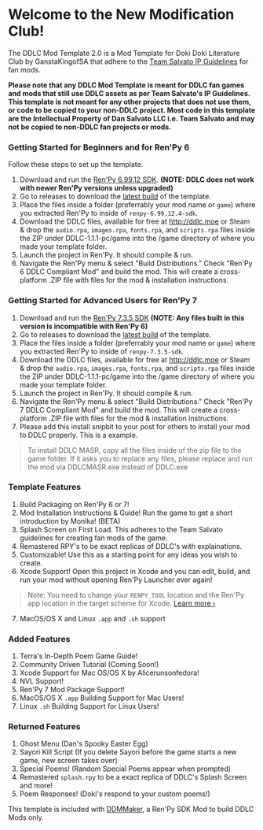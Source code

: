 # Welcome to the New Modification Club!

The DDLC Mod Template 2.0 is a Mod Template for Doki Doki Literature Club by GanstaKingofSA that adhere to the [Team Salvato IP Guidelines](http://teamsalvato.com/ip-guidelines/) for fan mods.

**Please note that any DDLC Mod Template is meant for DDLC fan games and mods that still use DDLC assets as per Team Salvato's IP Guidelines. 
This template is not meant for any other projects that does not use them, or code to be copied to your non-DDLC project. 
Most code in this template are the Intellectual Property of Dan Salvato LLC i.e. Team Salvato and may not be copied to non-DDLC fan projects or mods.**

### Getting Started for Beginners and for Ren'Py 6
Follow these steps to set up the template.

1. Download and run the [Ren'Py 6.99.12 SDK](https://www.renpy.org/release/6.99.12). **(NOTE: DDLC does not work with newer Ren'Py versions unless upgraded)**
2. Go to releases to download the [latest build](https://github.com/GanstaKingofSA/DDLCModTemplate2.0/releases) of the template.
3. Place the files inside a folder (preferrably your mod name or `game`) where you extracted Ren'Py to inside of `renpy-6.99.12.4-sdk`.
4. Download the DDLC files, available for free at http://ddlc.moe or Steam & drop the `audio.rpa`, `images.rpa`, `fonts.rpa`, and `scripts.rpa` files inside the ZIP under DDLC-1.1.1-pc/game into the /game directory of where you made your template folder.
5. Launch the project in Ren'Py. It should compile & run.
6. Navigate the Ren'Py menu & select "Build Distributions." Check "Ren'Py 6 DDLC Compliant Mod" and build the mod. This will create a cross-platform .ZIP file with files for the mod & installation instructions.

### Getting Started for Advanced Users for Ren'Py 7
1. Download and run the [Ren'Py 7.3.5 SDK](https://www.renpy.org/release/7.3.5) **(NOTE: Any files built in this version is incompatible with Ren'Py 6)**
2. Go to releases to download the [latest build](https://github.com/GanstaKingofSA/DDLCModTemplate2.0/releases) of the template.
3. Place the files inside a folder (preferrably your mod name or `game`) where you extracted Ren'Py to inside of `renpy-7.3.5-sdk`.
4. Download the DDLC files, available for free at http://ddlc.moe or Steam & drop the `audio.rpa`, `images.rpa`, `fonts.rpa`, and `scripts.rpa` files inside the ZIP under DDLC-1.1.1-pc/game into the /game directory of where you made your template folder.
5. Launch the project in Ren'Py. It should compile & run.
6. Navigate the Ren'Py menu & select "Build Distributions." Check "Ren'Py 7 DDLC Compliant Mod" and build the mod. This will create a cross-platform .ZIP file with files for the mod & installation instructions.
7. Please add this install snipbit to your post for others to install your mod to DDLC properly. This is a example.
> To install DDLC MASR, copy all the files inside of the zip file to the game folder.
> If it asks you to replace any files, please replace and run the mod via DDLCMASR.exe instead of DDLC.exe

### Template Features
1. Build Packaging on Ren'Py 6 or 7!
2. Mod Installation Instructions & Guide! Run the game to get a short introduction by Monika! (BETA)
3. Splash Screen on First Load. This adheres to the Team Salvato guidelines for creating fan mods of the game.
4. Remastered RPY's to be exact replicas of DDLC's with explainations.
5. Customizable! Use this as a starting point for any ideas you wish to create.
6. Xcode Support! Open this project in Xcode and you can edit, build, and run your mod without opening Ren'Py Launcher ever again! 
> Note: You need to change your `RENPY_TOOL` location and the Ren'Py app location in the target scheme for Xcode. [Learn more &rsaquo;](XCODE.md)
7. MacOS/OS X and Linux `.app` and `.sh` support

### Added Features
1. Terra's In-Depth Poem Game Guide!
2. Community Driven Tutorial (Coming Soon!)
3. Xcode Support for Mac OS/OS X by Alicerunsonfedora!
4. NVL Support!
5. Ren'Py 7 Mod Package Support!
6. MacOS/OS X `.app` Building Support for Mac Users!
7. Linux `.sh` Building Support for Linux Users!

### Returned Features
1. Ghost Menu (Dan's Spooky Easter Egg)
2. Sayori Kill Script (If you delete Sayori before the game starts a new game, new screen takes over)
3. Special Poems! (Random Special Poems appear when prompted)
4. Remastered `splash.rpy` to be a exact replica of DDLC's Splash Screen and more!
5. Poem Responses! (Doki's respond to your custom poems!)

This template is included with [DDMMaker](https://github.com/GanstaKingofSA/DDLC-ModMaker/releases), a Ren'Py SDK Mod to build DDLC Mods only.
